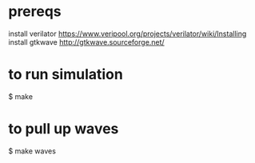 # prereqs
install verilator https://www.veripool.org/projects/verilator/wiki/Installing
install gtkwave http://gtkwave.sourceforge.net/

# to run simulation
$ make
# to pull up waves
$ make waves
